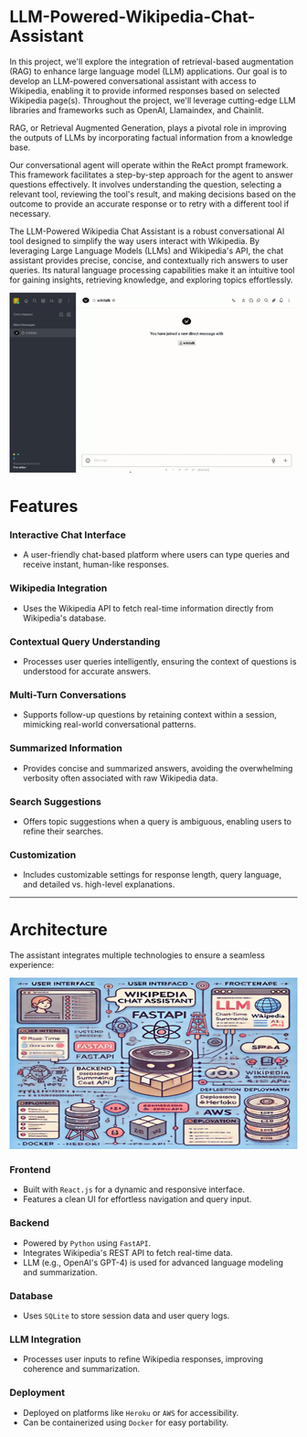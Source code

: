 # LLM-Powered-Wikipedia-Chat-Assistant
In this project, we'll explore the integration of retrieval-based augmentation (RAG) to enhance large language model (LLM) applications. Our goal is to develop an LLM-powered conversational assistant with access to Wikipedia, enabling it to provide informed responses based on selected Wikipedia page(s). Throughout the project, we'll leverage cutting-edge LLM libraries and frameworks such as OpenAI, Llamaindex, and Chainlit.

RAG, or Retrieval Augmented Generation, plays a pivotal role in improving the outputs of LLMs by incorporating factual information from a knowledge base.

Our conversational agent will operate within the ReAct prompt framework. This framework facilitates a step-by-step approach for the agent to answer questions effectively. It involves understanding the question, selecting a relevant tool, reviewing the tool's result, and making decisions based on the outcome to provide an accurate response or to retry with a different tool if necessary.

The LLM-Powered Wikipedia Chat Assistant is a robust conversational AI tool designed to simplify the way users interact with Wikipedia. By leveraging Large Language Models (LLMs) and Wikipedia's API, the chat assistant provides precise, concise, and contextually rich answers to user queries. Its natural language processing capabilities make it an intuitive tool for gaining insights, retrieving knowledge, and exploring topics effortlessly.


![demo](demo.gif)

# Features

### Interactive Chat Interface
- A user-friendly chat-based platform where users can type queries and receive instant, human-like responses.

### Wikipedia Integration
- Uses the Wikipedia API to fetch real-time information directly from Wikipedia's database.

### Contextual Query Understanding
- Processes user queries intelligently, ensuring the context of questions is understood for accurate answers.

### Multi-Turn Conversations
- Supports follow-up questions by retaining context within a session, mimicking real-world conversational patterns.

### Summarized Information
- Provides concise and summarized answers, avoiding the overwhelming verbosity often associated with raw Wikipedia data.

### Search Suggestions
- Offers topic suggestions when a query is ambiguous, enabling users to refine their searches.

### Customization
- Includes customizable settings for response length, query language, and detailed vs. high-level explanations.

---

# Architecture

The assistant integrates multiple technologies to ensure a seamless experience:

<img alt="img_2.png" height="300" src="img_2.png" width="600"/>

### Frontend
- Built with `React.js` for a dynamic and responsive interface.
- Features a clean UI for effortless navigation and query input.

### Backend
- Powered by `Python` using `FastAPI`.
- Integrates Wikipedia's REST API to fetch real-time data.
- LLM (e.g., OpenAI's GPT-4) is used for advanced language modeling and summarization.

### Database
- Uses `SQLite` to store session data and user query logs.

### LLM Integration
- Processes user inputs to refine Wikipedia responses, improving coherence and summarization.

### Deployment
- Deployed on platforms like `Heroku` or `AWS` for accessibility.
- Can be containerized using `Docker` for easy portability.

